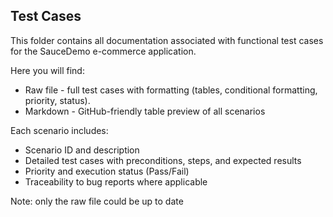 ## Test Cases
This folder contains all documentation associated with functional test cases for the SauceDemo e-commerce application.

Here you will find:
- Raw file - full test cases with formatting (tables, conditional formatting, priority, status).
- Markdown - GitHub-friendly table preview of all scenarios

Each scenario includes:
- Scenario ID and description
- Detailed test cases with preconditions, steps, and expected results
- Priority and execution status (Pass/Fail)
- Traceability to bug reports where applicable

Note: only the raw file could be up to date
